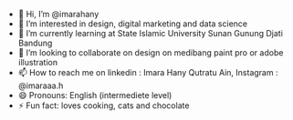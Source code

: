 - 👋 Hi, I’m @imarahany
- 👀 I’m interested in design, digital marketing and data science 
- 🌱 I’m currently learning at State Islamic University Sunan Gunung Djati Bandung 
- 💞️ I’m looking to collaborate on design on medibang paint pro or adobe illustration 
- 📫 How to reach me on linkedin : Imara Hany Qutratu Ain, Instagram : @imaraaa.h 
- 😄 Pronouns: English (intermediete level)
- ⚡ Fun fact: loves cooking, cats and chocolate

<!---
imarahany/imarahany is a ✨ special ✨ repository because its `README.md` (this file) appears on your GitHub profile.
You can click the Preview link to take a look at your changes.
--->
